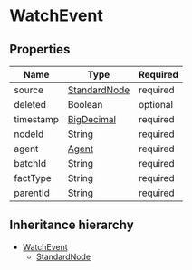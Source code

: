 

# WatchEvent

## Properties

Name | Type | Required
-------- | -------- | --------
source | [StandardNode](StandardNode.md) | required
deleted | Boolean | optional
timestamp | [BigDecimal](BigDecimal.md) | required
nodeId | String | required
agent | [Agent](Agent.md) | required
batchId | String | required
factType | String | required
parentId | String | required




## Inheritance hierarchy


* [WatchEvent](WatchEvent.md)
    * [StandardNode](StandardNode.md)
